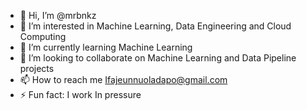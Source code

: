- 👋 Hi, I’m @mrbnkz
- 👀 I’m interested in Machine Learning, Data Engineering and Cloud Computing
- 🌱 I’m currently learning Machine Learning
- 💞️ I’m looking to collaborate on Machine Learning and Data Pipeline projects
- 📫 How to reach me Ifajeunnuoladapo@gmail.com
- ⚡ Fun fact: I work In pressure

<!---
mrbnkz/mrbnkz is a ✨ special ✨ repository because its `README.md` (this file) appears on your GitHub profile.
You can click the Preview link to take a look at your changes.
--->
